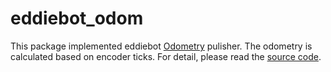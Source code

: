 # eddiebot_odom

This package implemented eddiebot [Odometry](http://wiki.ros.org/navigation/Tutorials/RobotSetup/Odom) pulisher. The odometry is calculated based on encoder ticks. For detail, please read the [source code](src/eddie_odom.cpp).